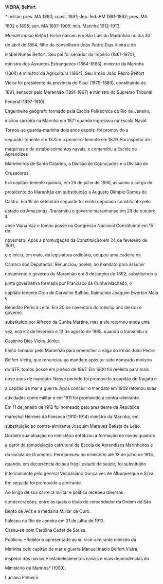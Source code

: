 **VIEIRA, Belfort**



\* militar; pres. MA 1890; const. 1891; dep. fed. AM 1891-1892; pres. MA

1892 e 1895; sen. MA 1897-1909; min. Marinha 1912-1913.



*Manuel Inácio Belfort Vieira* nasceu em São Luís do Maranhão no dia 30

de abril de 1854, filho do conselheiro João Pedro Dias Vieira e de

Isabel Nunes Belfort. Seu pai foi senador do Império (1861-1870),

ministro dos Assuntos Estrangeiros (1864-1865), ministro da Marinha

(1864) e ministro da Agricultura (1864). Seu irmão João Pedro Belfort

Vieira foi presidente da província do Piauí (1879-1880), constituinte de

1891, senador pelo Maranhão (1891-1897) e ministro do Supremo Tribunal

Federal (1897-1910).



Engenheiro geógrafo formado pela Escola Politécnica do Rio de Janeiro,

iniciou carreira na Marinha em 1871 quando ingressou na Escola Naval.

Tornou-se guarda-marinha dois anos depois, foi promovido a

segundo-tenente em 1875 e a primeiro-tenente em 1879. Foi inspetor de

máquinas e de estabelecimentos navais, e comandou a Escola de Aprendizes

Marinheiros de Santa Catarina, a Divisão de Couraçados e a Divisão de

Cruzadores.



Era capitão-tenente quando, em 25 de julho de 1890, assumiu o cargo de

presidente do Maranhão em substituição a Augusto Olímpio Gomes de

Castro. Em 15 de setembro seguinte foi eleito deputado constituinte pelo

estado do Amazonas. Transmitiu o governo maranhense em 28 de outubro a

José Viana Vaz e tomou posse no Congresso Nacional Constituinte em 15 de

novembro. Após a promulgação da Constituição em 24 de fevereiro de 1891,

e o início, em maio, da legislatura ordinária, ocupou uma cadeira na

Câmara dos Deputados. Renunciou, porém, ao mandato para assumir

novamente o governo do Maranhão em 8 de janeiro de 1892, substituindo a

junta governativa formada por Francisco da Cunha Machado, o

capitão-tenente Oton de Carvalho Bulhão, Raimundo Joaquim Ewerton Maia e

Benedito Pereira Leite. Em 30 de novembro do mesmo ano deixou o governo,

substituído por Alfredo da Cunha Martins, mas a ele retornou ainda uma

vez, entre 2 de fevereiro e 13 de agosto de 1895, quando o transmitiu a

Casimiro Dias Vieira Júnior.



Eleito senador pelo Maranhão para preencher a vaga do irmão João Pedro

Belfort Vieira, que renunciou ao mandato após ter sido nomeado ministro

do STF, tomou posse em janeiro de 1897. Em 1900 foi reeleito para mais

nove anos de mandato. Nesse período foi promovido a capitão de fragata e

a capitão de mar e guerra. Após concluir o mandato em 1909 retomou suas

atividades como militar e em 1911 foi promovido a contra-almirante.



Em 11 de janeiro de 1912 foi nomeado pelo presidente da República

marechal Hermes da Fonseca (1910-1914) ministro da Marinha, em

substituição ao contra-almirante Joaquim Marques Batista de Leão.

Durante sua atuação no ministério enfatizou a formação de novos quadros

a partir da remodelação estrutural da Escola de Aprendizes Marinheiros e

da Escola de Grumetes. Permaneceu no ministério até 12 de julho de 1913,

quando, em decorrência do seu frágil estado de saúde, foi substituído

interinamente pelo general Vespasiano Gonçalves de Albuquerque e Silva.

Em seguida foi promovido a almirante.



Ao longo de sua carreira militar e política recebeu diversas

condecorações, entre as quais o título de comendador da Ordem de São

Bento de Aviz e a medalha Militar de Ouro.



Faleceu no Rio de Janeiro em 31 de julho de 1913.



Casou-se com Carolina Cadet de Sousa.



Publicou *Relatório apresentado ao sr. vice-almirante ministro da

Marinha pelo capitão de mar e guerra Manuel Inácio Belfort Vieira,

inspetor dos navios e estabelecimentos navais e mais dependências do

Ministério da Marinha* (1909).



Luciana Pinheiro



